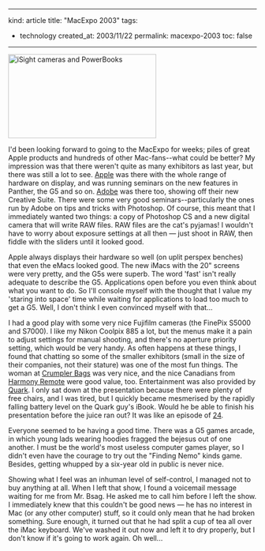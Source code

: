 -----
kind: article
title: "MacExpo 2003"
tags:
- technology
created_at: 2003/11/22
permalink: macexpo-2003
toc: false
-----

<p class="img-shadow"><img src="http://www.rousette.org.uk/mt-static/blog/archives/images/isight.jpg" height="170" width="300" align="" border="0" alt="iSight cameras and PowerBooks" /></p>

<p>I'd been looking forward to going to the MacExpo for weeks; piles of great Apple products and hundreds of other Mac-fans--what could be better? My impression was that there weren't quite as many exhibitors as last year, but there was still a lot to see. <a href="http://www.apple.com">Apple</a> was there with the whole range of hardware on display, and was running seminars on the new features in Panther, the G5 and so on. <a href="http://www.adobe.com/">Adobe</a> was there too, showing off their new Creative Suite. There were some very good seminars--particularly the ones run by Adobe on tips and tricks with Photoshop. Of course, this meant that I immediately wanted two things: a copy of Photoshop CS and a new digital camera that will write RAW files. RAW files are the cat's pyjamas! I wouldn't have to worry about exposure settings at all then &mdash; just shoot in RAW, then fiddle with the sliders until it looked good.</p>

<p>Apple always displays their hardware so well (on uplit perspex benches) that even the eMacs looked good. The new iMacs with the 20" screens were very pretty, and the G5s were superb. The word 'fast' isn't really adequate to describe the G5. Applications open before you even think about what you want to do. So I'll console myself with the thought that I value my 'staring into space' time while waiting for applications to load too much to get a G5. Well, I don't think I even convinced myself with that...</p>

<p>I had a good play with some very nice Fujifilm cameras (the FinePix S5000 and S7000). I like my Nikon Coolpix 885 a lot, but the menus make it a pain to adjust settings for manual shooting, and there's no aperture priority setting, which would be very handy. As often happens at these things, I found that chatting so some of the smaller exhibitors (small in the size of their companies, not their stature) was one of the most fun things. The woman at <a href="http://www.crumpler.co.uk/intro.htm">Crumpler Bags</a> was very nice, and the nice Canadians from <a href="http://harmonyremote.com/">Harmony Remote</a> were good value, too. Entertainment was also provided by <a href="http://www.quark.com/">Quark</a>. I only sat down at the presentation because there were plenty of free chairs, and I was tired, but I quickly became mesmerised by the rapidly falling battery level on the Quark guy's iBook. Would he be able to finish his presentation before the juice ran out? It was like an episode of <a href="http://www.fox.com/24/">24</a>.</p>

<p>Everyone seemed to be having a good time. There was a G5 games arcade, in which young lads wearing hoodies fragged the bejesus out of one another. I must be the world's most useless computer games player, so I didn't even have the courage to try out the "Finding Nemo" kinds game. Besides, getting whupped by a six-year old in public is never nice.</p>

<p>Showing what I feel was an inhuman level of self-control, I managed not to buy anything at all. When I left that show, I found a voicemail message waiting for me from Mr. Bsag. He asked me to call him before I left the show. I immediately knew that this couldn't be good news &mdash; he has no interest in Mac (or any other computer) stuff, so it could only mean that he had broken something. Sure enough, it turned out that he had split a cup of tea all over the iMac keyboard. We've washed it out now and left it to dry properly, but I don't know if it's going to work again. Oh well...</p>
